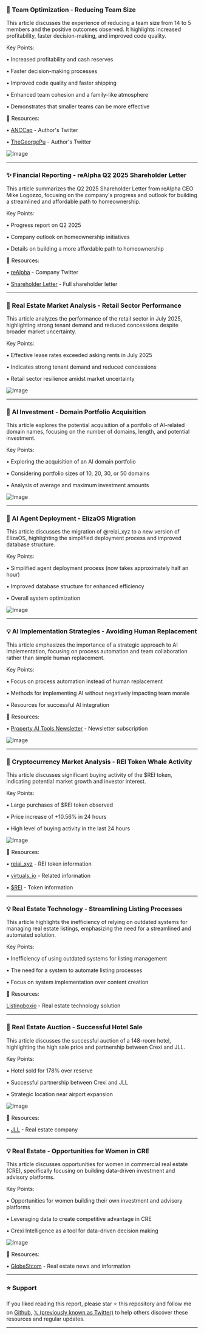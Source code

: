 ### 🤖 Team Optimization - Reducing Team Size

This article discusses the experience of reducing a team size from 14 to 5 members and the positive outcomes observed.  It highlights increased profitability, faster decision-making, and improved code quality.

Key Points:

• Increased profitability and cash reserves


• Faster decision-making processes


• Improved code quality and faster shipping


• Enhanced team cohesion and a family-like atmosphere


• Demonstrates that smaller teams can be more effective


🔗 Resources:

• [ANCCap](https://x.com/ANCCap) - Author's Twitter


• [TheGeorgePu](https://x.com/TheGeorgePu) - Author's Twitter


![Image](https://pbs.twimg.com/amplify_video_thumb/1961872475295244288/img/RnXwd0H-4G-wt_o4.jpg)


---

### ✨  Financial Reporting - reAlpha Q2 2025 Shareholder Letter

This article summarizes the Q2 2025 Shareholder Letter from reAlpha CEO Mike Logozzo, focusing on the company's progress and outlook for building a streamlined and affordable path to homeownership.

Key Points:

•  Progress report on Q2 2025


•  Company outlook on homeownership initiatives


•  Details on building a more affordable path to homeownership


🔗 Resources:

• [reAlpha](https://x.com/reAlpha) - Company Twitter


• [Shareholder Letter](https://t.co/LeqvXmNAp3) - Full shareholder letter


---

### 🤖  Real Estate Market Analysis - Retail Sector Performance

This article analyzes the performance of the retail sector in July 2025, highlighting strong tenant demand and reduced concessions despite broader market uncertainty.

Key Points:

• Effective lease rates exceeded asking rents in July 2025


•  Indicates strong tenant demand and reduced concessions


• Retail sector resilience amidst market uncertainty


![Image](https://pbs.twimg.com/media/GxxIiT2bsAQNHqz?format=jpg&name=small)


---

### 🚀 AI Investment - Domain Portfolio Acquisition

This article explores the potential acquisition of a portfolio of AI-related domain names, focusing on the number of domains, length, and potential investment.

Key Points:

•  Exploring the acquisition of an AI domain portfolio


• Considering portfolio sizes of 10, 20, 30, or 50 domains


•  Analysis of average and maximum investment amounts


![Image](https://pbs.twimg.com/media/GxwngxjacAAfy3o?format=jpg&name=small)


---

### 🤖  AI Agent Deployment - ElizaOS Migration

This article discusses the migration of @reiai_xyz to a new version of ElizaOS, highlighting the simplified deployment process and improved database structure.

Key Points:

• Simplified agent deployment process (now takes approximately half an hour)


•  Improved database structure for enhanced efficiency


•  Overall system optimization


![Image](https://pbs.twimg.com/media/GwLAiHYWIAA0CQZ?format=png&name=small)


---

### 💡 AI Implementation Strategies - Avoiding Human Replacement

This article emphasizes the importance of a strategic approach to AI implementation, focusing on process automation and team collaboration rather than simple human replacement.

Key Points:

•  Focus on process automation instead of human replacement


•  Methods for implementing AI without negatively impacting team morale


•  Resources for successful AI integration


🔗 Resources:

• [Property AI Tools Newsletter](propertyaitools.beehiiv.com/subscribe) - Newsletter subscription


![Image](https://pbs.twimg.com/media/GwJCyM0W8AEhnTH?format=jpg&name=small)


---

### 🚀 Cryptocurrency Market Analysis - REI Token Whale Activity

This article discusses significant buying activity of the $REI token, indicating potential market growth and investor interest.

Key Points:

•  Large purchases of $REI token observed


•  Price increase of +10.56% in 24 hours


•  High level of buying activity in the last 24 hours


![Image](https://pbs.twimg.com/media/GwH0NJKWgAAgy9w?format=jpg&name=small)


🔗 Resources:

• [reiai_xyz](https://x.com/reiai_xyz) - REI token information


• [virtuals_io](https://x.com/virtuals_io) - Related information


• [$REI](https://x.com/search?q=%24REI&src=cashtag_click) - Token information


---

### 💡 Real Estate Technology - Streamlining Listing Processes

This article highlights the inefficiency of relying on outdated systems for managing real estate listings, emphasizing the need for a streamlined and automated solution.

Key Points:

•  Inefficiency of using outdated systems for listing management


• The need for a system to automate listing processes


• Focus on system implementation over content creation


🔗 Resources:


[Listingboxio](https://x.com/Listingboxio) -  Real estate technology solution


---

### 🚀 Real Estate Auction - Successful Hotel Sale

This article discusses the successful auction of a 148-room hotel, highlighting the high sale price and partnership between Crexi and JLL.

Key Points:

•  Hotel sold for 178% over reserve


•  Successful partnership between Crexi and JLL


•  Strategic location near airport expansion


![Image](https://pbs.twimg.com/media/GvRRdnfXwAASVbJ.jpg)


🔗 Resources:

• [JLL](https://x.com/JLL) - Real estate company


---

### 💡 Real Estate - Opportunities for Women in CRE

This article discusses opportunities for women in commercial real estate (CRE), specifically focusing on building data-driven investment and advisory platforms.

Key Points:

• Opportunities for women building their own investment and advisory platforms


•  Leveraging data to create competitive advantage in CRE


• Crexi Intelligence as a tool for data-driven decision making


![Image](https://pbs.twimg.com/media/GuUdHmgWIAAbucD.jpg)


🔗 Resources:

• [GlobeStcom](https://x.com/GlobeStcom) - Real estate news and information


---

### ⭐️ Support

If you liked reading this report, please star ⭐️ this repository and follow me on [Github](https://github.com/Drix10), [𝕏 (previously known as Twitter)](https://x.com/DRIX_10_) to help others discover these resources and regular updates.

---